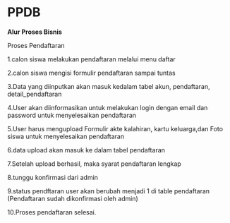 # PPDB
**Alur Proses Bisnis**

Proses Pendaftaran

1.calon siswa melakukan pendaftaran melalui menu daftar

2.calon siswa mengisi formulir pendaftaran sampai tuntas

3.Data yang diinputkan akan masuk kedalam tabel akun, pendaftaran, detail_pendaftaran

4.User akan diinformasikan untuk melakukan login dengan email dan password untuk menyelesaikan pendaftaran

5.User harus mengupload Formulir akte kalahiran, kartu keluarga,dan Foto siswa untuk menyelesaikan pendaftaran

6.data upload akan masuk ke dalam tabel pendaftaran

7.Setelah upload berhasil, maka syarat pendaftaran lengkap

8.tunggu konfirmasi dari admin

9.status pendftaran user akan berubah menjadi 1 di table pendaftaran (Pendaftaran sudah dikonfirmasi oleh admin)

10.Proses pendaftaran selesai.
